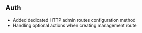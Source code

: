 ## Auth
- Added dedicated HTTP admin routes configuration method
- Handling optional actions when creating management route
